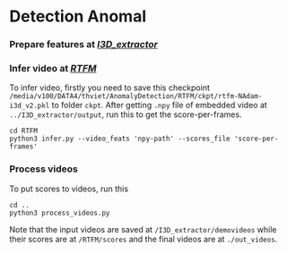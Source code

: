 # Detection Anomal

### Prepare features at [***I3D_extractor***](./I3D_extractor/)

### Infer video at [***RTFM***](./RTFM)
To infer video, firstly you need to save this checkpoint `/media/v100/DATA4/thviet/AnomalyDetection/RTFM/ckpt/rtfm-NAdam-i3d_v2.pkl` to folder `ckpt`.
After getting `.npy` file of embedded video at `../I3D_extractor/output`, run this to get the score-per-frames.
```shell
cd RTFM
python3 infer.py --video_feats 'npy-path' --scores_file 'score-per-frames'
```

### Process videos
To put scores to videos, run this
```shell
cd ..
python3 process_videos.py
```
Note that the input videos are saved at `/I3D_extractor/demovideos` while their scores are at `/RTFM/scores` and the final videos are at `./out_videos`.